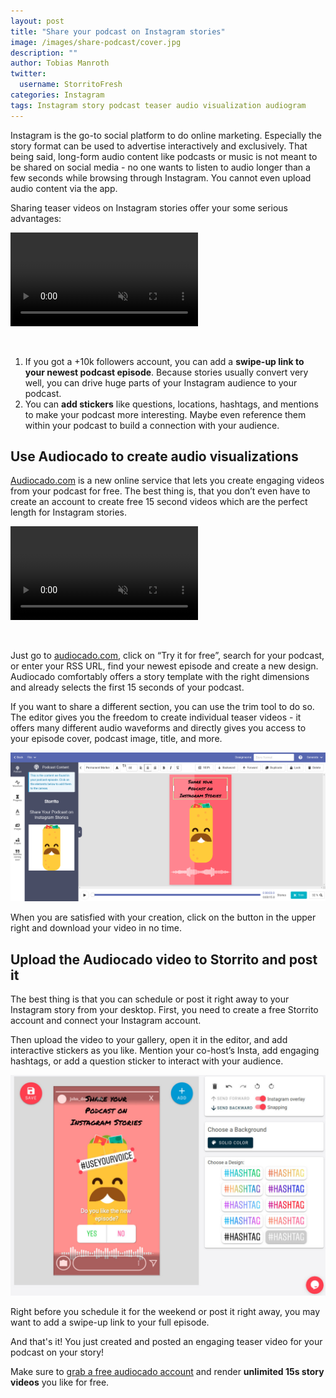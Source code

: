 ```yaml
---
layout: post
title: "Share your podcast on Instagram stories"
image: /images/share-podcast/cover.jpg
description: ""
author: Tobias Manroth
twitter:
  username: StorritoFresh
categories: Instagram
tags: Instagram story podcast teaser audio visualization audiogram
---
```


Instagram is the go-to social platform to do online marketing. Especially the story format can be used to advertise interactively and exclusively. That being said, long-form audio content like podcasts or music is not meant to be shared on social media - no one wants to listen to audio longer than a few seconds while browsing through Instagram. You cannot even upload audio content via the app.

Sharing teaser videos on Instagram stories offer your some serious advantages:

<video src="/videos/share-podcast.mp4" autoplay controls muted></video>

<!--more-->

<br>

1. If you got a +10k followers account, you can add a **swipe-up link to your newest podcast episode**. Because stories usually convert very well, you can drive huge parts of your Instagram audience to your podcast.
2. You can **add stickers** like questions, locations, hashtags, and mentions to make your podcast more interesting. Maybe even reference them within your podcast to build a connection with your audience.

## Use Audiocado to create audio visualizations

[Audiocado.com](https://audiocado.com?ref=storrito-blog) is a new online service that lets you create engaging videos from your podcast for free. The best thing is, that you don’t even have to create an account to create free 15 second videos which are the perfect length for Instagram stories.

<video src="/videos/designs.mp4" autoplay controls muted></video>

<br>

Just go to [audiocado.com](https://audiocado.com?ref=storrito-blog), click on “Try it for free”, search for your podcast, or enter your RSS URL, find your newest episode and create a new design. Audiocado comfortably offers a story template with the right dimensions and already selects the first 15 seconds of your podcast.

If you want to share a different section, you can use the trim tool to do so. The editor gives you the freedom to create individual teaser videos - it offers many different audio waveforms and directly gives you access to your episode cover, podcast image, title, and more.

![editor](/images/share-podcast/editor.png)


When you are satisfied with your creation, click on the button in the upper right and download your video in no time.

## Upload the Audiocado video to Storrito and post it

The best thing is that you can schedule or post it right away to your Instagram story from your desktop. First, you need to create a free Storrito account and connect your Instagram account.

Then upload the video to your gallery, open it in the editor, and add interactive stickers as you like. Mention your co-host’s Insta, add engaging hashtags, or add a question sticker to interact with your audience.

![editor](/images/share-podcast/storrito-editor.jpg)

Right before you schedule it for the weekend or post it right away, you may want to add a swipe-up link to your full episode.

And that's it! You just created and posted an engaging teaser video for your podcast on your story!

Make sure to [grab a free audiocado account](https://audiocado.com?ref=storrito-blog) and render **unlimited 15s story videos** you like for free.
